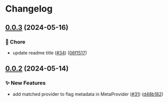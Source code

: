 # Changelog

## [0.0.3](https://github.com/open-feature/ruby-sdk-contrib/compare/openfeature-meta_provider/v0.0.2...openfeature-meta_provider/v0.0.3) (2024-05-16)


### 🧹 Chore

* update readme title ([#34](https://github.com/open-feature/ruby-sdk-contrib/issues/34)) ([06f1517](https://github.com/open-feature/ruby-sdk-contrib/commit/06f1517f0e384b6b86d5aa7caedc6c3fd0bd74c7))

## [0.0.2](https://github.com/open-feature/ruby-sdk-contrib/compare/openfeature-meta_provider-v0.0.1...openfeature-meta_provider/v0.0.2) (2024-05-14)


### ✨ New Features

* add matched provider to flag metadata in MetaProvider ([#31](https://github.com/open-feature/ruby-sdk-contrib/issues/31)) ([d48b182](https://github.com/open-feature/ruby-sdk-contrib/commit/d48b18253c1e23ac35c4d75edaaa7b89c6cc504b))
